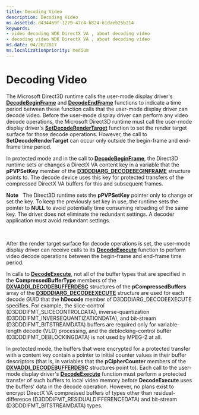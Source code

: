 ```yaml
---
title: Decoding Video
description: Decoding Video
ms.assetid: d434469f-1279-47c4-b824-61daeb25b214
keywords:
- video decoding WDK DirectX VA , about decoding video
- decoding video WDK DirectX VA , about decoding video
ms.date: 04/20/2017
ms.localizationpriority: medium
---
```


# Decoding Video


The Microsoft Direct3D runtime calls the user-mode display driver's [**DecodeBeginFrame**](https://msdn.microsoft.com/library/windows/hardware/ff551802) and [**DecodeEndFrame**](https://msdn.microsoft.com/library/windows/hardware/ff551805) functions to indicate a time period between these function calls that the user-mode display driver can decode video. Before the user-mode display driver can perform any video decode operations, the Microsoft Direct3D runtime must call the user-mode display driver's [**SetDecodeRenderTarget**](https://msdn.microsoft.com/library/windows/hardware/ff569530) function to set the render target surface for those decode operations. However, the call to **SetDecodeRenderTarget** can occur only outside the begin-frame and end-frame time period.

In protected mode and in the call to [**DecodeBeginFrame**](https://msdn.microsoft.com/library/windows/hardware/ff551802), the Direct3D runtime sets or changes a DirectX VA content key in a variable that the **pPVPSetKey** member of the [**D3DDDIARG\_DECODEBEGINFRAME**](https://msdn.microsoft.com/library/windows/hardware/ff542987) structure points to. The decode device uses this key for protected transfers of the compressed DirectX VA buffers for this and subsequent frames.

**Note**   The Direct3D runtime sets the **pPVPSetKey** pointer only to change or set the key. To keep the previously set key in use, the runtime sets the pointer to **NULL** to avoid potentially time consuming reloading of the same key. The driver does not eliminate the redundant settings. A decoder application must avoid redundant settings.

 

After the render target surface for decode operations is set, the user-mode display driver can receive calls to its [**DecodeExecute**](https://msdn.microsoft.com/library/windows/hardware/ff551808) function to perform video decode operations between the begin-frame and end-frame time period.

In calls to [**DecodeExecute**](https://msdn.microsoft.com/library/windows/hardware/ff551808), not all of the buffer types that are specified in the **CompressedBufferType** members of the [**DXVADDI\_DECODEBUFFERDESC**](https://msdn.microsoft.com/library/windows/hardware/ff562896) structures of the **pCompressedBuffers** array of the [**D3DDDIARG\_DECODEEXECUTE**](https://msdn.microsoft.com/library/windows/hardware/ff543001) structure are used for each decode GUID that the **hDecode** member of D3DDDIARG\_DECODEEXECUTE specifies. For example, the slice-control (D3DDDIFMT\_SLICECONTROLDATA), inverse-quantization (D3DDDIFMT\_INVERSEQUANTIZATIONDATA), and bit-stream (D3DDDIFMT\_BITSTREAMDATA) buffers are required only for variable-length decode (VLD) processing, and the deblocking-control buffer (D3DDDIFMT\_DEBLOCKINGDATA) is not used by MPEG-2 at all.

In protected mode, the buffers that were encrypted for a protected transfer with a content key contain a pointer to initial counter values in their buffer descriptors (that is, in variables that the **pCipherCounter** members of the [**DXVADDI\_DECODEBUFFERDESC**](https://msdn.microsoft.com/library/windows/hardware/ff562896) structures point to). Each call to the user-mode display driver's [**DecodeExecute**](https://msdn.microsoft.com/library/windows/hardware/ff551808) function must perform a protected transfer of such buffers to local video memory before **DecodeExecute** uses the buffers' data in the decode operation. However, no plans exist to encrypt DirectX VA compressed buffers of types other than residual-difference (D3DDDIFMT\_RESIDUALDIFFERENCEDATA) and bit-stream (D3DDDIFMT\_BITSTREAMDATA) types.

 

 





